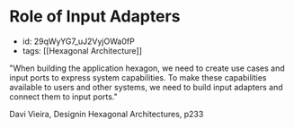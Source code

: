 # Role of Input Adapters
* id: 29qWyYG7_uJ2VyjOWa0fP
* tags: [[Hexagonal Architecture]]

"When building the application hexagon, we need to create use cases and input ports to express system capabilities. To make these capabilities available to users and other systems, we need to build input adapters and connect them to input ports."

Davi Vieira, Designin Hexagonal Architectures, p233